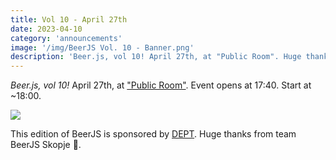 ```yaml
---
title: Vol 10 - April 27th
date: 2023-04-10
category: 'announcements'
image: '/img/BeerJS Vol. 10 - Banner.png'
description: 'Beer.js, vol 10! April 27th, at "Public Room". Huge thanks to DEPT for the support!'
---
```


_Beer.js, vol 10!_ April 27th, at ["Public Room"](https://www.facebook.com/publicroomskopje/). Event opens at 17:40.
Start at ~18:00.

<img src="/img/BeerJS Vol. 10 - Banner.png" />

This edition of BeerJS is sponsored by [DEPT](https://www.deptagency.com). Huge thanks from team BeerJS Skopje 🍻.
